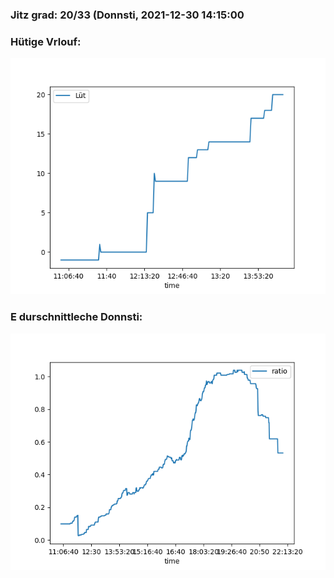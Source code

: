 ### Jitz grad: 20/33 (Donnsti, 2021-12-30 14:15:00

### Hütige Vrlouf:
![Graph](Today.png)

### E durschnittleche Donnsti:
![Graph](Donnsti.png)
